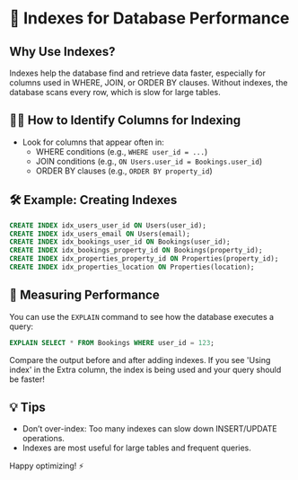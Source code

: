 
# 🚀 Indexes for Database Performance

## Why Use Indexes?
Indexes help the database find and retrieve data faster, especially for columns used in WHERE, JOIN, or ORDER BY clauses. Without indexes, the database scans every row, which is slow for large tables.

## 🕵️‍♂️ How to Identify Columns for Indexing
- Look for columns that appear often in:
  - WHERE conditions (e.g., `WHERE user_id = ...`)
  - JOIN conditions (e.g., `ON Users.user_id = Bookings.user_id`)
  - ORDER BY clauses (e.g., `ORDER BY property_id`)

## 🛠️ Example: Creating Indexes
```sql
CREATE INDEX idx_users_user_id ON Users(user_id);
CREATE INDEX idx_users_email ON Users(email);
CREATE INDEX idx_bookings_user_id ON Bookings(user_id);
CREATE INDEX idx_bookings_property_id ON Bookings(property_id);
CREATE INDEX idx_properties_property_id ON Properties(property_id);
CREATE INDEX idx_properties_location ON Properties(location);
```

## 📏 Measuring Performance
You can use the `EXPLAIN` command to see how the database executes a query:

```sql
EXPLAIN SELECT * FROM Bookings WHERE user_id = 123;
```

Compare the output before and after adding indexes. If you see 'Using index' in the Extra column, the index is being used and your query should be faster!

## 💡 Tips
- Don’t over-index: Too many indexes can slow down INSERT/UPDATE operations.
- Indexes are most useful for large tables and frequent queries.

Happy optimizing! ⚡
